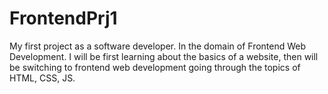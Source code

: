 # FrontendPrj1
My first project as a software developer. In the domain of Frontend Web Development.
I will be first learning about the basics of a website, then will be switching to frontend web development going through the topics of HTML, CSS, JS.

